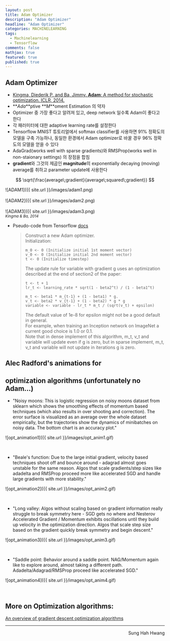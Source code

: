 ```yaml
---
layout: post
title: Adam Optimizer
description: "Adam Optimizer"
headline: "Adam Optimizer"
categories: MACHINELEARNING
tags: 
  - Machinelearning
  - Tensorflow
comments: false
mathjax: true
featured: true
published: true
---
```

## Adam Optimizer

- [Kingma, Diederik P. and Ba, Jimmy. **Adam**: A method for stochastic optimization. ICLR, 2014.](https://arxiv.org/pdf/1412.6980v8.pdf)
- **_Ada_**ptive **_M_**oment Estimation 의 약자
- Optimizer 중 가장 좋다고 알려져 있고, deep network 일수록 Adam이 좋다고 한다
- 각 패러미터에 대한 adaptive learning rate를 설정한다
- Tensorflow MNIST 튜토리얼에서 softmax classifier를 사용하면 91% 정확도의 모델을 구축 가능하나, 동일한 환경에서 Adam optimizer로 바꿀 경우 96% 정확도의 모델을 얻을 수 있다
- AdaGrad(works well with sparse gradients)와 RMSProp(works well in non-staionary settings) 의 장점을 합침
- **gradient**와 그것의 제곱인 **magnitude**의 exponentially decaying (moving) average를 취하고 parameter update에 사용한다

$$ \sqrt{\frac{average\;gradient}{average\;squared\;gradient}} $$

![ADAM1]({{ site.url }}/images/adam1.png)    
<br />
![ADAM2]({{ site.url }}/images/adam2.png)  
<br />
![ADAM3]({{ site.url }}/images/adam3.png)  
<small>*Kingma & Ba, 2014*</small>

- Pseudo-code from Tensorflow [docs](https://www.tensorflow.org/api_docs/python/train/optimizers#AdamOptimizer)

    > Construct a new Adam optimizer.  
    > Initialization:  
    >  
    > ~~~  
    > m_0 <- 0 (Initialize initial 1st moment vector)  
    > v_0 <- 0 (Initialize initial 2nd moment vector)  
    > t <- 0 (Initialize timestep)  
    > ~~~  
    >    
    > The update rule for variable with gradient g uses an optimization described at the end of section2 of the paper:  
    >  
    > ~~~  
    > t <- t + 1  
    > lr_t <- learning_rate * sqrt(1 - beta2^t) / (1 - beta1^t)  
    >  
    > m_t <- beta1 * m_{t-1} + (1 - beta1) * g.  
    > v_t <- beta2 * v_{t-1} + (1 - beta2) * g * g  
    > variable <- variable - lr_t * m_t / (sqrt(v_t) + epsilon)  
    > ~~~  
    >  
    > The default value of 1e-8 for epsilon might not be a good default in general.  
    > For example, when training an Inception network on ImageNet a current good choice is 1.0 or 0.1.  
    > Note that in dense implement of this algorithm, m_t, v_t and variable will update even if g is zero, but in sparse implement, m_t, v_t and variable will not update in iterations g is zero.

## Alec Radford's animations for  
## optimization algorithms (unfortunately no Adam...)  

- "Noisy moons: This is logistic regression on noisy moons dataset from sklearn which shows the smoothing effects of momentum based techniques (which also results in over shooting and correction). The error surface is visualized as an average over the whole dataset empirically, but the trajectories show the dynamics of minibatches on noisy data. The bottom chart is an accuracy plot."

![opt_animation1]({{ site.url }}/images/opt_anim1.gif)  

<br />

- "Beale's function: Due to the large initial gradient, velocity based techniques shoot off and bounce around - adagrad almost goes unstable for the same reason. Algos that scale gradients/step sizes like adadelta and RMSProp proceed more like accelerated SGD and handle large gradients with more stability."

![opt_animation2]({{ site.url }}/images/opt_anim2.gif)  

<br />

- "Long valley: Algos without scaling based on gradient information really struggle to break symmetry here - SGD gets no where and Nesterov Accelerated Gradient / Momentum exhibits oscillations until they build up velocity in the optimization direction. Algos that scale step size based on the gradient quickly break symmetry and begin descent."

![opt_animation3]({{ site.url }}/images/opt_anim3.gif)  

<br />

- "Saddle point: Behavior around a saddle point. NAG/Momentum again like to explore around, almost taking a different path. Adadelta/Adagrad/RMSProp proceed like accelerated SGD."

![opt_animation4]({{ site.url }}/images/opt_anim4.gif)  

<br />

## More on Optimization algorithms:
[An overview of gradient descent optimization algorithms](http://sebastianruder.com/optimizing-gradient-descent/)

---
<p align="right"> Sung Hah Hwang </p>
